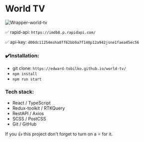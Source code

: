 # World TV


![Wrapper-world-tv](https://user-images.githubusercontent.com/80784389/203282423-ba80f4a8-d501-4bee-ac0e-b8862a303c09.jpg)

:white_check_mark: rapid-api: `https://imdb8.p.rapidapi.com/`

:white_check_mark: api-key: `d00dc11254msha8ff62bb9a7f140p12a942jsne1faea45ec56`

### ✔️Installation:
- git clone: `https://edward-tobilko.github.io/world-tv/`
- `npm install`
- `npm run start`

### Tech stack:
- React / TypeScript
- Redux-toolkit / RTKQuery
- RestAPI / Axios
- SCSS / PostCSS
- Git / GitHub

If you 👍 this project don't forget to turn on a ⭐ for it.
